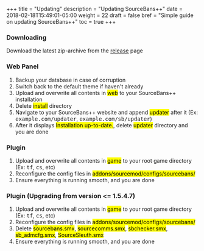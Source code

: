 +++
title = "Updating"
description = "Updating SourceBans++"
date = 2018-02-18T15:49:01-05:00
weight = 22
draft = false
bref = "Simple guide on updating SourceBans++"
toc = true
+++

### Downloading

Download the latest zip-archive from the <a href="https://github.com/sbpp/sourcebans-pp/releases" target="_blank_">release</a> page

### Web Panel

1. Backup your database in case of corruption
2. Switch back to the default theme if haven't already
3. Upload and overwrite all contents in <mark>web</mark> to your SourceBans++ installation
4. Delete <mark>install</mark> directory
5. Navigate to your SourceBans++ website and append <mark>updater</mark> after it (Ex: <samp>example.com/updater</samp>, <samp>example.com/sb/updater</samp>)
6. After it displays <mark>Installation up-to-date.</mark>, delete <mark>updater</mark> directory and you are done

### Plugin

1. Upload and overwrite all contents in <mark>game</mark> to your root game directory (Ex: <samp>tf</samp>, <samp>cs</samp>, etc)
2. Reconfigure the config files in <mark>addons/sourcemod/configs/sourcebans/</mark>
3. Ensure everything is running smooth, and you are done

### Plugin (Upgrading from version <= 1.5.4.7)

1. Upload and overwrite all contents in <mark>game</mark> to your root game directory (Ex: <samp>tf</samp>, <samp>cs</samp>, etc)
2. Reconfigure the config files in <mark>addons/sourcemod/configs/sourcebans/</mark>
3. Delete <mark>sourcebans.smx</mark>, <mark>sourcecomms.smx</mark>, <mark>sbchecker.smx</mark>, <mark>sb_admcfg.smx</mark>, <mark>SourceSleuth.smx</mark>
4. Ensure everything is running smooth, and you are done

